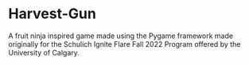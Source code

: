 # Harvest-Gun
A fruit ninja inspired game made using the Pygame framework made originally for the Schulich Ignite Flare Fall 2022 Program offered by the University of Calgary.
